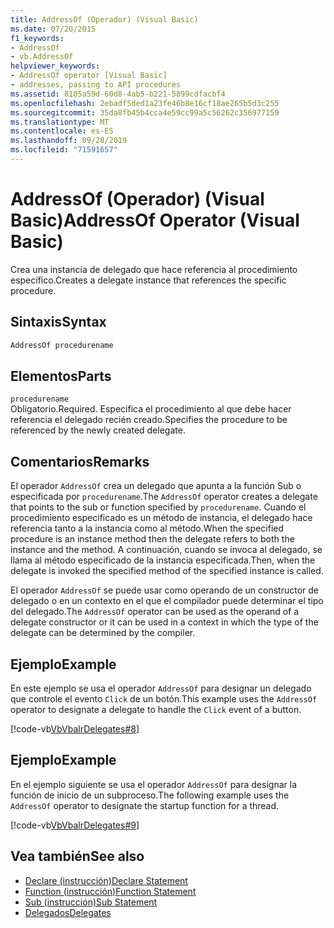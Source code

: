 ```yaml
---
title: AddressOf (Operador) (Visual Basic)
ms.date: 07/20/2015
f1_keywords:
- AddressOf
- vb.AddressOf
helpviewer_keywords:
- AddressOf operator [Visual Basic]
- addresses, passing to API procedures
ms.assetid: 8105a59d-60d8-4ab5-b221-5899cdfacbf4
ms.openlocfilehash: 2ebadf5ded1a23fe46b8e16cf18ae265b5d3c255
ms.sourcegitcommit: 35da8fb45b4cca4e59cc99a5c56262c356977159
ms.translationtype: MT
ms.contentlocale: es-ES
ms.lasthandoff: 09/28/2019
ms.locfileid: "71591657"
---
```

# <a name="addressof-operator-visual-basic"></a><span data-ttu-id="b90c4-102">AddressOf (Operador) (Visual Basic)</span><span class="sxs-lookup"><span data-stu-id="b90c4-102">AddressOf Operator (Visual Basic)</span></span>
<span data-ttu-id="b90c4-103">Crea una instancia de delegado que hace referencia al procedimiento específico.</span><span class="sxs-lookup"><span data-stu-id="b90c4-103">Creates a delegate instance that references the specific procedure.</span></span>  
  
## <a name="syntax"></a><span data-ttu-id="b90c4-104">Sintaxis</span><span class="sxs-lookup"><span data-stu-id="b90c4-104">Syntax</span></span>  
  
```vb  
AddressOf procedurename  
```  
  
## <a name="parts"></a><span data-ttu-id="b90c4-105">Elementos</span><span class="sxs-lookup"><span data-stu-id="b90c4-105">Parts</span></span>  
 `procedurename`  
 <span data-ttu-id="b90c4-106">Obligatorio.</span><span class="sxs-lookup"><span data-stu-id="b90c4-106">Required.</span></span> <span data-ttu-id="b90c4-107">Especifica el procedimiento al que debe hacer referencia el delegado recién creado.</span><span class="sxs-lookup"><span data-stu-id="b90c4-107">Specifies the procedure to be referenced by the newly created delegate.</span></span>  
  
## <a name="remarks"></a><span data-ttu-id="b90c4-108">Comentarios</span><span class="sxs-lookup"><span data-stu-id="b90c4-108">Remarks</span></span>  
 <span data-ttu-id="b90c4-109">El operador `AddressOf` crea un delegado que apunta a la función Sub o especificada por `procedurename`.</span><span class="sxs-lookup"><span data-stu-id="b90c4-109">The `AddressOf` operator creates a delegate that points to the sub or function specified by `procedurename`.</span></span> <span data-ttu-id="b90c4-110">Cuando el procedimiento especificado es un método de instancia, el delegado hace referencia tanto a la instancia como al método.</span><span class="sxs-lookup"><span data-stu-id="b90c4-110">When the specified procedure is an instance method then the delegate refers to both the instance and the method.</span></span> <span data-ttu-id="b90c4-111">A continuación, cuando se invoca al delegado, se llama al método especificado de la instancia especificada.</span><span class="sxs-lookup"><span data-stu-id="b90c4-111">Then, when the  delegate is invoked the specified method of the specified instance is called.</span></span>  
  
 <span data-ttu-id="b90c4-112">El operador `AddressOf` se puede usar como operando de un constructor de delegado o en un contexto en el que el compilador puede determinar el tipo del delegado.</span><span class="sxs-lookup"><span data-stu-id="b90c4-112">The `AddressOf` operator can be used as the operand of a delegate constructor or it can be used in a context in which the type of the delegate can be determined by the compiler.</span></span>  
  
## <a name="example"></a><span data-ttu-id="b90c4-113">Ejemplo</span><span class="sxs-lookup"><span data-stu-id="b90c4-113">Example</span></span>  
 <span data-ttu-id="b90c4-114">En este ejemplo se usa el operador `AddressOf` para designar un delegado que controle el evento `Click` de un botón.</span><span class="sxs-lookup"><span data-stu-id="b90c4-114">This example uses the `AddressOf` operator to designate a delegate to handle the `Click` event of a button.</span></span>  
  
 [!code-vb[VbVbalrDelegates#8](~/samples/snippets/visualbasic/VS_Snippets_VBCSharp/VbVbalrDelegates/VB/Class1.vb#8)]  
  
## <a name="example"></a><span data-ttu-id="b90c4-115">Ejemplo</span><span class="sxs-lookup"><span data-stu-id="b90c4-115">Example</span></span>  
 <span data-ttu-id="b90c4-116">En el ejemplo siguiente se usa el operador `AddressOf` para designar la función de inicio de un subproceso.</span><span class="sxs-lookup"><span data-stu-id="b90c4-116">The following example uses the `AddressOf` operator to designate the startup function for a thread.</span></span>  
  
 [!code-vb[VbVbalrDelegates#9](~/samples/snippets/visualbasic/VS_Snippets_VBCSharp/VbVbalrDelegates/VB/Class1.vb#9)]  
  
## <a name="see-also"></a><span data-ttu-id="b90c4-117">Vea también</span><span class="sxs-lookup"><span data-stu-id="b90c4-117">See also</span></span>

- [<span data-ttu-id="b90c4-118">Declare (instrucción)</span><span class="sxs-lookup"><span data-stu-id="b90c4-118">Declare Statement</span></span>](../../../visual-basic/language-reference/statements/declare-statement.md)
- [<span data-ttu-id="b90c4-119">Function (instrucción)</span><span class="sxs-lookup"><span data-stu-id="b90c4-119">Function Statement</span></span>](../../../visual-basic/language-reference/statements/function-statement.md)
- [<span data-ttu-id="b90c4-120">Sub (instrucción)</span><span class="sxs-lookup"><span data-stu-id="b90c4-120">Sub Statement</span></span>](../../../visual-basic/language-reference/statements/sub-statement.md)
- [<span data-ttu-id="b90c4-121">Delegados</span><span class="sxs-lookup"><span data-stu-id="b90c4-121">Delegates</span></span>](../../../visual-basic/programming-guide/language-features/delegates/index.md)
